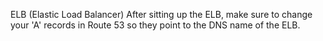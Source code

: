 ELB (Elastic Load Balancer)
  After sitting up the ELB, make sure to change your 'A' records in Route 53 so they point to the DNS name of the ELB.